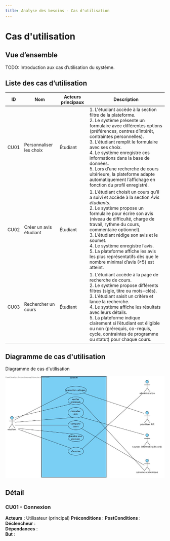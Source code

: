 ```yaml
---
title: Analyse des besoins - Cas d'utilisation
---
```


# Cas d'utilisation

## Vue d’ensemble

TODO: Introduction aux cas d’utilisation du système.

## Liste des cas d’utilisation

| ID   | Nom                     | Acteurs principaux | Description                                                                                   |
|------|-------------------------|--------------------|-----------------------------------------------------------------------------------------------|
| CU01 | Personnaliser les choix | Étudiant           | 1. L'étudiant accède à la section filtre de la plateforme.<br>2. Le système présente un formulaire avec différentes options (préférences, centres d’intérêt, contraintes personnelles).<br>3. L’étudiant remplit le formulaire avec ses choix.<br>4. Le système enregistre ces informations dans la base de données.<br>5. Lors d’une recherche de cours ultérieure, la plateforme adapte automatiquement l’affichage en fonction du profil enregistré. |
| CU02 | Créer un avis étudiant  | Étudiant           | 1. L’étudiant choisit un cours qu’il a suivi et accède à la section *Avis étudiants*.<br>2. Le système propose un formulaire pour écrire son avis (niveau de difficulté, charge de travail, rythme du cours, commentaire optionnel).<br>3. L’étudiant rédige son avis et le soumet.<br>4. Le système enregistre l’avis.<br>5. La plateforme affiche les avis les plus représentatifs dès que le nombre minimal d’avis (≥5) est atteint. |
| CU03 | Rechercher un cours     | Étudiant           | 1. L’étudiant accède à la page de recherche de cours.<br>2. Le système propose différents filtres (sigle, titre ou mots-clés).<br>3. L’étudiant saisit un critère et lance la recherche.<br>4. Le système affiche les résultats avec leurs détails.<br>5. La plateforme indique clairement si l’étudiant est éligible ou non (prérequis, co-requis, cycle, contraintes de programme ou statut) pour chaque cours. |

## Diagramme de cas d'utilisation 

Diagramme de cas d'utilisation 

![Diagramme de CU](diagrammes/diagramme-CU.jpg)

## Détail

### CU01 - Connexion

**Acteurs** : Utilisateur (principal)
**Préconditions** : 
**PostConditions** :
**Déclencheur** :   
**Dépendances** :   
**But** :
